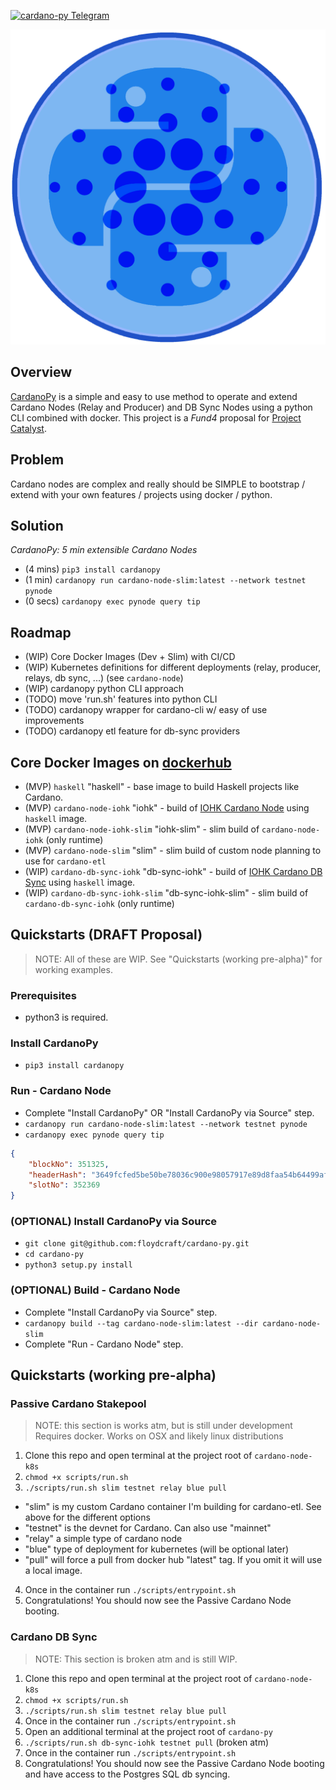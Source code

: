 [![cardano-py Telegram](https://img.shields.io/badge/telegram-join%20chat-blue.svg)](http://bit.ly/cardano-py-telegram)

![CardanoPy](images/CardanoPyBlue.png)

## Overview
[CardanoPy](https://github.com/floydcraft/cardano-py) is a simple and easy to use method to operate and extend Cardano Nodes (Relay and Producer) and DB Sync Nodes using a python CLI combined with docker. This project is a *Fund4* proposal for [Project Catalyst](https://cardano.ideascale.com/a/dtd/CardanoPy-5-min-extensible-node/341045-48088).

## Problem
Cardano nodes are complex and really should be SIMPLE to bootstrap / extend with your own features / projects using docker / python.

## Solution
*CardanoPy: 5 min extensible Cardano Nodes*
- (4 mins) `pip3 install cardanopy`
- (1 min) `cardanopy run cardano-node-slim:latest --network testnet pynode`
- (0 secs) `cardanopy exec pynode query tip`

## Roadmap
- (WIP) Core Docker Images (Dev + Slim) with CI/CD
- (WIP) Kubernetes definitions for different deployments (relay, producer, relays, db sync, ...) (see `cardano-node`)
- (WIP) cardanopy python CLI approach
- (TODO) move 'run.sh' features into python CLI
- (TODO) cardanopy wrapper for cardano-cli w/ easy of use improvements
- (TODO) cardanopy etl feature for db-sync providers

## Core Docker Images on [dockerhub](https://hub.docker.com/u/floydcraft)
- (MVP) `haskell` "haskell" - base image to build Haskell projects like Cardano.
- (MVP) `cardano-node-iohk` "iohk" - build of [IOHK Cardano Node](https://github.com/input-output-hk/cardano-node) using `haskell` image.
- (MVP) `cardano-node-iohk-slim` "iohk-slim" - slim build of `cardano-node-iohk` (only runtime)
- (MVP) `cardano-node-slim` "slim" - slim build of custom node planning to use for `cardano-etl`
- (WIP) `cardano-db-sync-iohk` "db-sync-iohk" - build of [IOHK Cardano DB Sync](https://github.com/input-output-hk/cardano-db-sync) using `haskell` image.
- (WIP) `cardano-db-sync-iohk-slim` "db-sync-iohk-slim" - slim build of `cardano-db-sync-iohk` (only runtime)


## Quickstarts (DRAFT Proposal)
> NOTE: All of these are WIP. See "Quickstarts (working pre-alpha)" for working examples.

### Prerequisites
- python3 is required.

### Install CardanoPy
- `pip3 install cardanopy`

### Run - Cardano Node
- Complete "Install CardanoPy" OR "Install CardanoPy via Source" step.
- `cardanopy run cardano-node-slim:latest --network testnet pynode`
- `cardanopy exec pynode query tip`
```json
{
    "blockNo": 351325,
    "headerHash": "3649fcfed5be50be78036c900e98057917e89d8faa54b64499af0779e4232040",
    "slotNo": 352369
}
```

### (OPTIONAL) Install CardanoPy via Source
- `git clone git@github.com:floydcraft/cardano-py.git`
- `cd cardano-py`
- `python3 setup.py install`

### (OPTIONAL) Build - Cardano Node
- Complete "Install CardanoPy via Source" step.
- `cardanopy build --tag cardano-node-slim:latest --dir cardano-node-slim`
- Complete "Run - Cardano Node" step.


## Quickstarts (working pre-alpha)

### Passive Cardano Stakepool
> NOTE: this section is works atm, but is still under development
> Requires docker. Works on OSX and likely linux distributions

1. Clone this repo and open terminal at the project root of `cardano-node-k8s`
2. `chmod +x scripts/run.sh`
3. `./scripts/run.sh slim testnet relay blue pull`
- "slim" is my custom Cardano container I'm building for cardano-etl. See above for the different options
- "testnet" is the devnet for Cardano. Can also use "mainnet"
- "relay" a simple type of cardano node
- "blue" type of deployment for kubernetes (will be optional later)
- "pull" will force a pull from docker hub "latest" tag. If you omit it will use a local image.

4. Once in the container run `./scripts/entrypoint.sh`
5. Congratulations! You should now see the Passive Cardano Node booting.

### Cardano DB Sync
> NOTE: This section is broken atm and is still WIP.

1. Clone this repo and open terminal at the project root of `cardano-node-k8s`
2. `chmod +x scripts/run.sh`
3. `./scripts/run.sh slim testnet relay blue pull`
4. Once in the container run `./scripts/entrypoint.sh`   
5. Open an additional terminal at the project root of `cardano-py`
6. `./scripts/run.sh db-sync-iohk testnet pull` (broken atm)
7. Once in the container run `./scripts/entrypoint.sh`
8. Congratulations! You should now see the Passive Cardano Node booting and have access to the Postgres SQL db syncing.
